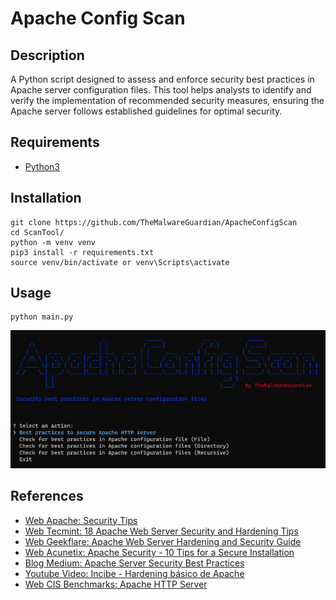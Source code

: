 # Apache Config Scan


## Description

A Python script designed to assess and enforce security best practices in Apache server configuration files. This tool helps analysts to identify and verify the implementation of recommended security measures, ensuring the Apache server follows established guidelines for optimal security.


## Requirements

- [Python3](https://www.python.org/)


## Installation

```
git clone https://github.com/TheMalwareGuardian/ApacheConfigScan
cd ScanTool/
python -m venv venv
pip3 install -r requirements.txt
source venv/bin/activate or venv\Scripts\activate
```


## Usage

```
python main.py
```

<div style="text-align:center"><img src="images/options.png" /></div>


## References

- [Web Apache: Security Tips](https://httpd.apache.org/docs/2.4/es/misc/security_tips.html)
- [Web Tecmint: 18 Apache Web Server Security and Hardening Tips](https://www.tecmint.com/apache-security-tips/)
- [Web Geekflare: Apache Web Server Hardening and Security Guide](https://geekflare.com/apache-web-server-hardening-security/)
- [Web Acunetix: Apache Security - 10 Tips for a Secure Installation](https://www.acunetix.com/blog/articles/10-tips-secure-apache-installation/)
- [Blog Medium: Apache Server Security Best Practices](https://medium.com/bobble-engineering/apache-server-security-best-practices-bec7b2b3b8a7)
- [Youtube Video: Incibe - Hardening básico de Apache](https://www.youtube.com/watch?v=rjsgaxV8irM)
- [Web CIS Benchmarks: Apache HTTP Server](https://www.cisecurity.org/benchmark/apache_http_server)
